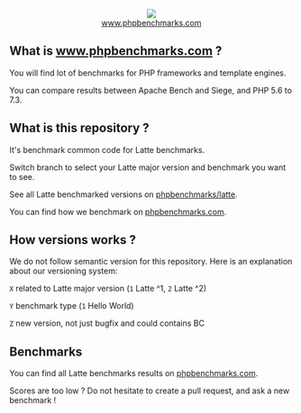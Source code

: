 <p align="center">
  <img src="http://www.phpbenchmarks.com/images/logo_github.png">
  <br>
  <a href="http://www.phpbenchmarks.com" target="_blank">www.phpbenchmarks.com</a>
</p>

## What is www.phpbenchmarks.com ?

You will find lot of benchmarks for PHP frameworks and template engines.

You can compare results between Apache Bench and Siege, and PHP 5.6 to 7.3.

## What is this repository ?

It's benchmark common code for Latte benchmarks.

Switch branch to select your Latte major version and benchmark you want to see.

See all Latte benchmarked versions on [phpbenchmarks/latte](https://github.com/phpbenchmarks/latte).

You can find how we benchmark on [phpbenchmarks.com](http://www.phpbenchmarks.com/en/benchmark-protocol.html).

## How versions works ?

We do not follow semantic version for this repository. Here is an explanation about our versioning system:

`X` related to Latte major version (`1` Latte ^1, `2` Latte ^2)

`Y` benchmark type (`1` Hello World)

`Z` new version, not just bugfix and could contains BC

## Benchmarks

You can find all Latte benchmarks results on [phpbenchmarks.com](http://www.phpbenchmarks.com/en/benchmark/latte.html).

Scores are too low ? Do not hesitate to create a pull request, and ask a new benchmark !
